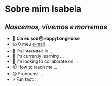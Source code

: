 # Sobre mim **Isabela**
## *Nascemos, vivemos e morremos*
- 👋 **Olá eu sou @HappyLongHorse**
- :+1: O meu [e-mail](isabela.barrete@escola.pr.gov.br)
- 👀 I’m interested in ...
- 🌱 I’m currently learning ...
- 💞️ I’m looking to collaborate on ...
- 📫 How to reach me ...
- 😄 Pronouns: ...
- ⚡ Fun fact: ...

<!---
HappyLongHorse/HappyLongHorse is a ✨ special ✨ repository because its `README.md` (this file) appears on your GitHub profile.
You can click the Preview link to take a look at your changes.
--->
